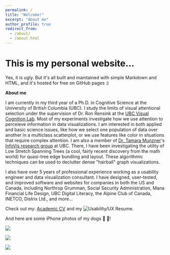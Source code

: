 ```yaml
---
permalink: /
title: "Welcome!"
excerpt: "About me"
author_profile: true
redirect_from: 
  - /about/
  - /about.html
---
```

This is my personal website...
======

Yes, it is ugly. But it's all built and maintained with simple Markdown and HTML, and it's hosted for free on GitHub pages :)

**About me**

I am currently in my third year of a Ph.D. in Cognitive Science at the University of British Columbia (UBC). I study the limits of visual attentional selection under the supervision of Dr. Ron Rensink at the [UBC Visual Cognition Lab](https://viscoglab.psych.ubc.ca/). Most of my experiments investigate how we use attention to perceieve information in data visualizations. I am interested in both applied and basic science issues, like how we select one population of data over another in a multiclass scatterplot, or we use features like color in situations that require complex attention. I am also a member of [Dr. Tamara Munzner](https://www.cs.ubc.ca/~tmm/)'s [InfoVis research group](http://www.cs.ubc.ca/group/infovis/) at UBC. There, I have been investigating the utility of Low Stretch Spanning Trees (a cool, fairly recent discovery from the math world) for quasi-tree edge bundling and layout. These algorithmic techniques can be used to declutter dense "hairball" graph visualizations.

I also have over 5 years of professional experience working as a usability engineer and data visualization consultant. I have designed, user-tested, and improved software and websites for companies in both the US and Canada, including Northrop Grumman, Social Security Administration, Mana Financial Life Design, UBC Digital Literacy, the Alpine Club of Canada, INETCO, Distrix Ltd., and more...

Check out my: [Academic CV](http://blogs.ubc.ca/psyc102egp/files/2019/01/Elliott_CV_2019.pdf) and my ![Usability/UX Resume](). 

And here are some iPhone photos of my dogs :dog: :dog:!

![](https://maelliott.github.io/madisonannelliott/images/IMG_8392.JPG)

![](https://maelliott.github.io/madisonannelliott/images/IMG_8657.JPG)

![](https://maelliott.github.io/madisonannelliott/images/IMG_8360.JPG)

